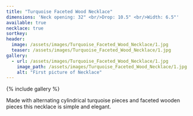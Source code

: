 ```yaml
---
title: "Turquoise Faceted Wood Necklace"
dimensions: 'Neck opening: 32" <br/>Drop: 10.5" <br/>Width: 6.5"'
available: true
necklace: true
sortkey: 
header:
  image: /assets/images/Turquoise_Faceted_Wood_Necklace/1.jpg
  teaser: /assets/images/Turquoise_Faceted_Wood_Necklace/1.jpg
gallery:
  - url: /assets/images/Turquoise_Faceted_Wood_Necklace/1.jpg
    image_path: /assets/images/Turquoise_Faceted_Wood_Necklace/1.jpg
    alt: "First picture of Necklace"
---
```



{% include gallery %}

Made with alternating cylindrical turquoise  pieces and faceted wooden pieces this necklace is simple and elegant. 